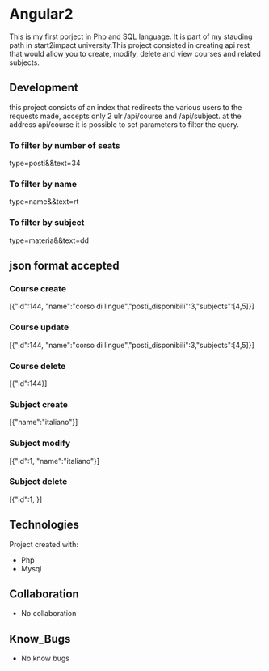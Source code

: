 # Angular2

This is my first porject in Php and SQL language. It is part of my stauding path in start2impact university.This project consisted in creating api rest that would allow you to create, modify, delete and view courses and related subjects.
## Development 
this project consists of an index that redirects the various users to the requests made, accepts only 2 ulr /api/course and /api/subject. 
at the address api/course it is possible to set parameters to filter the query.
### To filter by number of seats
type=posti&&text=34 
### To filter by name
type=name&&text=rt
### To filter by subject
type=materia&&text=dd

## json format accepted
### Course create
[{"id":144, "name":"corso di lingue","posti_disponibili":3,"subjects":[4,5]}]
### Course update
[{"id":144, "name":"corso di lingue","posti_disponibili":3,"subjects":[4,5]}]
### Course delete
[{"id":144}]
### Subject create
[{"name":"italiano"}]
### Subject modify
[{"id":1, "name":"italiano"}]
### Subject delete
[{"id":1, }]

## Technologies
Project created with:
* Php
* Mysql

## Collaboration
* No collaboration

## Know_Bugs
* No know bugs